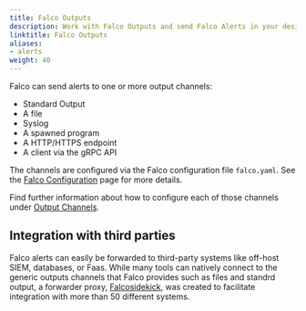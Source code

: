 ```yaml
---
title: Falco Outputs
description: Work with Falco Outputs and send Falco Alerts in your desired platform
linktitle: Falco Outputs
aliases:
- alerts
weight: 40
---
```


Falco can send alerts to one or more output channels:

* Standard Output
* A file
* Syslog
* A spawned program
* A HTTP/HTTPS endpoint
* A client via the gRPC API

The channels are configured via the Falco configuration file `falco.yaml`. See the [Falco Configuration](/docs/reference/daemon/config-options/) page for more details.

Find further information about how to configure each of those channels under [Output Channels](/docs/outputs/channels/).

## Integration with third parties

Falco alerts can easily be forwarded to third-party systems like off-host SIEM, databases, or Faas. While many tools can natively connect to the generic outputs channels that Falco provides such as files and standrd output, a forwarder proxy, [Falcosidekick](/docs/outputs/forwarding), was created to facilitate integration with more than 50 different systems.
